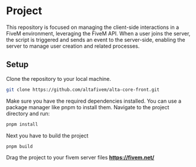 # Project

This repository is focused on managing the client-side interactions in a FiveM environment, leveraging the FiveM API. When a user joins the server, the script is triggered and sends an event to the server-side, enabling the server to manage user creation and related processes.

## Setup

Clone the repository to your local machine.

```bash
git clone https://github.com/altafivem/alta-core-front.git
```

Make sure you have the required dependencies installed. You can use a package manager like pnpm to install them. Navigate to the project directory and run:

```bash
pnpm install
```

Next you have to build the project

```bash
pnpm build
```

Drag the project to your fivem server files
**https://fivem.net/**
